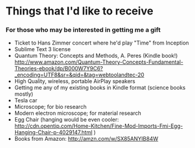 # Things that I'd like to receive
### For those who may be interested in getting me a gift

- Ticket to Hans Zimmer concert where he'd play "Time" from Inception 
- Sublime Text 3 license
- Quantum Theory: Concepts and Methods, A. Peres (Kindle book!) http://www.amazon.com/Quantum-Theory-Concepts-Fundamental-Theories-ebook/dp/B000W7Y9C6?_encoding=UTF8&sr=&qid=&tag=webtoolandtec-20 
- High Quality, wireless, portable AirPlay speakers
- Getting me any of my existing books in Kindle format (science books mostly)
- Tesla car
- Microscope; for bio research
- Modern electron microscope; for material research 
- Egg Chair (hanging would be even cooler: http://cdn.opentip.com/Home-Kitchen/Fine-Mod-Imports-Fmi-Egg-Hanging-Chair-p-4029147.html )
- Books from Amazon: http://amzn.com/w/SX85ANYIB84W